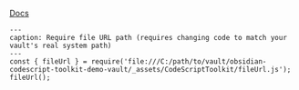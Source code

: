 [Docs](https://github.com/mnaoumov/obsidian-codescript-toolkit/blob/main/docs/file-urls.md)

```code-button
---
caption: Require file URL path (requires changing code to match your vault's real system path)
---
const { fileUrl } = require('file:///C:/path/to/vault/obsidian-codescript-toolkit-demo-vault/_assets/CodeScriptToolkit/fileUrl.js');
fileUrl();
```
